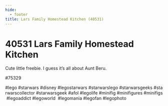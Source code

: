 ```yaml
---
hide:
  - footer
title: Lars Family Homestead Kitchen (40531)
---
```


# 40531 Lars Family Homestead Kitchen

Cute little freebie. I guess it’s all about Aunt Beru. 

#75329 
  
#lego #starwars #disney #legostarwars #starwarslego #starwarsgeeks #starwarscollector #starwarsgeek #afol #legolife #minifig #minifigures #minifigs #legoaddict #legoworld  #legomania #legofan #legophoto 

